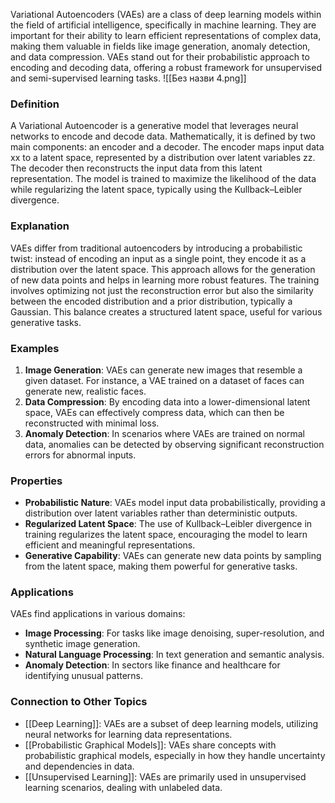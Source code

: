 Variational Autoencoders (VAEs) are a class of deep learning models within the field of artificial intelligence, specifically in machine learning. They are important for their ability to learn efficient representations of complex data, making them valuable in fields like image generation, anomaly detection, and data compression. VAEs stand out for their probabilistic approach to encoding and decoding data, offering a robust framework for unsupervised and semi-supervised learning tasks.
![[Без назви 4.png]]
### Definition

A Variational Autoencoder is a generative model that leverages neural networks to encode and decode data. Mathematically, it is defined by two main components: an encoder and a decoder. The encoder maps input data xx to a latent space, represented by a distribution over latent variables zz. The decoder then reconstructs the input data from this latent representation. The model is trained to maximize the likelihood of the data while regularizing the latent space, typically using the Kullback–Leibler divergence.

### Explanation

VAEs differ from traditional autoencoders by introducing a probabilistic twist: instead of encoding an input as a single point, they encode it as a distribution over the latent space. This approach allows for the generation of new data points and helps in learning more robust features. The training involves optimizing not just the reconstruction error but also the similarity between the encoded distribution and a prior distribution, typically a Gaussian. This balance creates a structured latent space, useful for various generative tasks.

### Examples

1. **Image Generation**: VAEs can generate new images that resemble a given dataset. For instance, a VAE trained on a dataset of faces can generate new, realistic faces.
2. **Data Compression**: By encoding data into a lower-dimensional latent space, VAEs can effectively compress data, which can then be reconstructed with minimal loss.
3. **Anomaly Detection**: In scenarios where VAEs are trained on normal data, anomalies can be detected by observing significant reconstruction errors for abnormal inputs.

### Properties

- **Probabilistic Nature**: VAEs model input data probabilistically, providing a distribution over latent variables rather than deterministic outputs.
- **Regularized Latent Space**: The use of Kullback–Leibler divergence in training regularizes the latent space, encouraging the model to learn efficient and meaningful representations.
- **Generative Capability**: VAEs can generate new data points by sampling from the latent space, making them powerful for generative tasks.

### Applications

VAEs find applications in various domains:

- **Image Processing**: For tasks like image denoising, super-resolution, and synthetic image generation.
- **Natural Language Processing**: In text generation and semantic analysis.
- **Anomaly Detection**: In sectors like finance and healthcare for identifying unusual patterns.

### Connection to Other Topics

- [[Deep Learning]]: VAEs are a subset of deep learning models, utilizing neural networks for learning data representations.
- [[Probabilistic Graphical Models]]: VAEs share concepts with probabilistic graphical models, especially in how they handle uncertainty and dependencies in data.
- [[Unsupervised Learning]]: VAEs are primarily used in unsupervised learning scenarios, dealing with unlabeled data.
